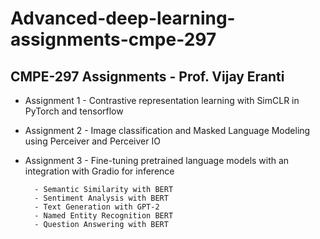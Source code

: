 # Advanced-deep-learning-assignments-cmpe-297

## CMPE-297 Assignments - Prof. Vijay Eranti

* Assignment 1 - Contrastive representation learning with SimCLR in PyTorch and tensorflow
* Assignment 2 - Image classification and Masked Language Modeling using Perceiver and Perceiver IO
* Assignment 3 - Fine-tuning pretrained language models with an integration with Gradio for inference 

        - Semantic Similarity with BERT
        - Sentiment Analysis with BERT
        - Text Generation with GPT-2
        - Named Entity Recognition BERT
        - Question Answering with BERT

